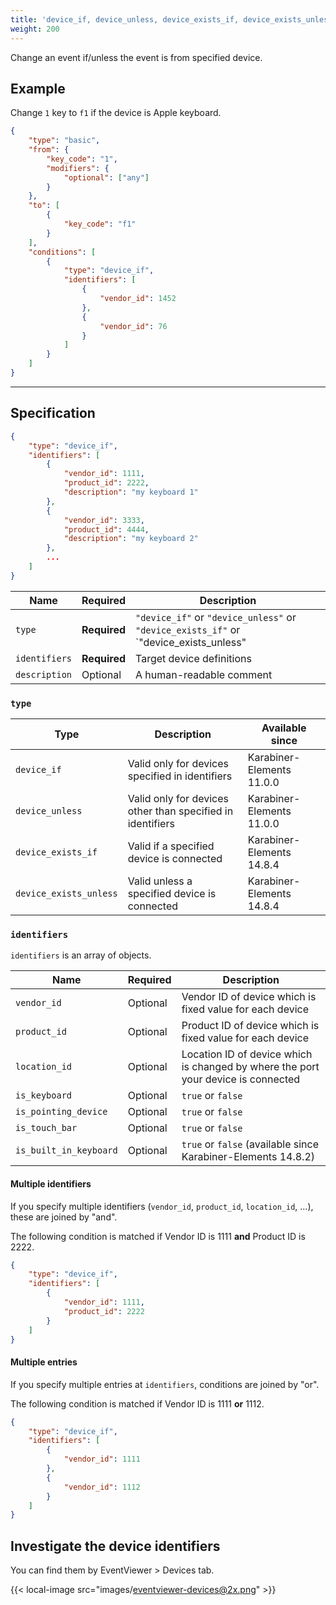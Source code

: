 ```yaml
---
title: 'device_if, device_unless, device_exists_if, device_exists_unless'
weight: 200
---
```


Change an event if/unless the event is from specified device.

## Example

Change `1` key to `f1` if the device is Apple keyboard.

```json
{
    "type": "basic",
    "from": {
        "key_code": "1",
        "modifiers": {
            "optional": ["any"]
        }
    },
    "to": [
        {
            "key_code": "f1"
        }
    ],
    "conditions": [
        {
            "type": "device_if",
            "identifiers": [
                {
                    "vendor_id": 1452
                },
                {
                    "vendor_id": 76
                }
            ]
        }
    ]
}
```

---

## Specification

```json
{
    "type": "device_if",
    "identifiers": [
        {
            "vendor_id": 1111,
            "product_id": 2222,
            "description": "my keyboard 1"
        },
        {
            "vendor_id": 3333,
            "product_id": 4444,
            "description": "my keyboard 2"
        },
        ...
    ]
}
```

| Name          | Required     | Description                                                                           |
| ------------- | ------------ | ------------------------------------------------------------------------------------- |
| `type`        | **Required** | `"device_if"` or `"device_unless"` or `"device_exists_if"` or `"device_exists_unless" |
| `identifiers` | **Required** | Target device definitions                                                             |
| `description` | Optional     | A human-readable comment                                                              |

### `type`

| Type                   | Description                                                | Available since           |
| ---------------------- | ---------------------------------------------------------- | ------------------------- |
| `device_if`            | Valid only for devices specified in identifiers            | Karabiner-Elements 11.0.0 |
| `device_unless`        | Valid only for devices other than specified in identifiers | Karabiner-Elements 11.0.0 |
| `device_exists_if`     | Valid if a specified device is connected                   | Karabiner-Elements 14.8.4 |
| `device_exists_unless` | Valid unless a specified device is connected               | Karabiner-Elements 14.8.4 |

### `identifiers`

`identifiers` is an array of objects.

| Name                   | Required | Description                                                                       |
| ---------------------- | -------- | --------------------------------------------------------------------------------- |
| `vendor_id`            | Optional | Vendor ID of device which is fixed value for each device                          |
| `product_id`           | Optional | Product ID of device which is fixed value for each device                         |
| `location_id`          | Optional | Location ID of device which is changed by where the port your device is connected |
| `is_keyboard`          | Optional | `true` or `false`                                                                 |
| `is_pointing_device`   | Optional | `true` or `false`                                                                 |
| `is_touch_bar`         | Optional | `true` or `false`                                                                 |
| `is_built_in_keyboard` | Optional | `true` or `false` (available since Karabiner-Elements 14.8.2)                     |

#### Multiple identifiers

If you specify multiple identifiers (`vendor_id`, `product_id`, `location_id`, ...), these are joined by "and".

The following condition is matched if Vendor ID is 1111 **and** Product ID is 2222.

```json
{
    "type": "device_if",
    "identifiers": [
        {
            "vendor_id": 1111,
            "product_id": 2222
        }
    ]
}
```

#### Multiple entries

If you specify multiple entries at `identifiers`, conditions are joined by "or".

The following condition is matched if Vendor ID is 1111 **or** 1112.

```json
{
    "type": "device_if",
    "identifiers": [
        {
            "vendor_id": 1111
        },
        {
            "vendor_id": 1112
        }
    ]
}
```

## Investigate the device identifiers

You can find them by EventViewer > Devices tab.

{{< local-image src="images/eventviewer-devices@2x.png" >}}
